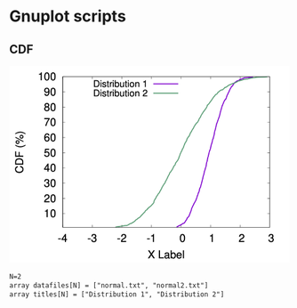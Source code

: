 # Gnuplot scripts

## CDF

![](./cdf.png)

```
N=2
array datafiles[N] = ["normal.txt", "normal2.txt"]
array titles[N] = ["Distribution 1", "Distribution 2"]
```

